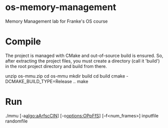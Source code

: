 os-memory-management
====================

Memory Management lab for Franke's OS course

Compile
============================================

The project is managed with CMake and out-of-source build is ensured.
So, after extracting the project files, you must create a directory (call it 'build') in the root project directory and build from there.

unzip os-mmu.zip
cd os-mmu
mkdir build
cd build
cmake -DCMAKE_BUILD_TYPE=Release ..
make

Run
============================================

./mmu [-a<algo:aArfscClN>] [-o<options:OPpFfS>] [–f<num_frames>] inputfile randomfile
